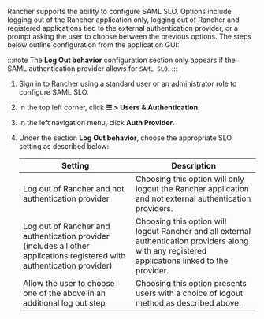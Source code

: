 Rancher supports the ability to configure SAML SLO. Options include logging out of the Rancher application only, logging out of Rancher and registered applications tied to the external authentication provider, or a prompt asking the user to choose between the previous options. The steps below outline configuration from the application GUI:

:::note
The **Log Out behavior** configuration section only appears if the SAML authentication provider allows for `SAML SLO`.
:::

1. Sign in to Rancher using a standard user or an administrator role to configure SAML SLO.
1. In the top left corner, click **☰ > Users & Authentication**.
1. In the left navigation menu, click **Auth Provider**.
1. Under the section **Log Out behavior**, choose the appropriate SLO setting as described below:

    | Setting                   | Description                                                                   |
    | ------------------------- | ----------------------------------------------------------------------------- |
    | Log out of Rancher and not authentication provider | Choosing this option will only logout the Rancher application and not external authentication providers. |
    | Log out of Rancher and authentication provider (includes all other applications registered with authentication provider) | Choosing this option will logout Rancher and all external authentication providers along with any registered applications linked to the provider. |
    | Allow the user to choose one of the above in an additional log out step | Choosing this option presents users with a choice of logout method as described above. |
